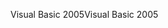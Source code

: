 <span data-ttu-id="02c84-101">Visual Basic 2005</span><span class="sxs-lookup"><span data-stu-id="02c84-101">Visual Basic 2005</span></span>